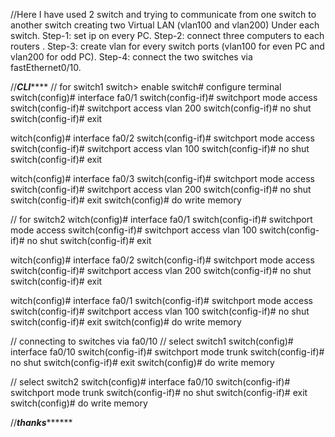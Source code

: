 //Here I have used 2 switch and trying to communicate from one switch to another switch creating two Virtual LAN (vlan100 and vlan200) Under each switch.
Step-1: set ip on every PC.
Step-2: connect three computers to each routers .
Step-3: create vlan for every switch ports (vlan100 for even PC and vlan200 for odd PC).
Step-4: connect the two switches via fastEthernet0/10.

//*******************CLI***********************
// for switch1
switch> enable
switch# configure terminal
switch(config)# interface fa0/1
switch(config-if)# switchport mode access
switch(config-if)# switchport access vlan 200
switch(config-if)# no shut
switch(config-if)# exit

witch(config)# interface fa0/2
switch(config-if)# switchport mode access
switch(config-if)# switchport access vlan 100
switch(config-if)# no shut
switch(config-if)# exit

witch(config)# interface fa0/3
switch(config-if)# switchport mode access
switch(config-if)# switchport access vlan 200
switch(config-if)# no shut
switch(config-if)# exit
switch(config)# do write memory

// for switch2
witch(config)# interface fa0/1
switch(config-if)# switchport mode access
switch(config-if)# switchport access vlan 100
switch(config-if)# no shut
switch(config-if)# exit

witch(config)# interface fa0/2
switch(config-if)# switchport mode access
switch(config-if)# switchport access vlan 200
switch(config-if)# no shut
switch(config-if)# exit

witch(config)# interface fa0/1
switch(config-if)# switchport mode access
switch(config-if)# switchport access vlan 100
switch(config-if)# no shut
switch(config-if)# exit
switch(config)# do write memory

// connecting to switches via fa0/10
// select switch1
switch(config)# interface fa0/10
switch(config-if)# switchport mode trunk
switch(config-if)# no shut
switch(config-if)# exit
switch(config)# do write memory

// select switch2
switch(config)# interface fa0/10
switch(config-if)# switchport mode trunk
switch(config-if)# no shut
switch(config-if)# exit
switch(config)# do write memory

//***********thanks*****************



